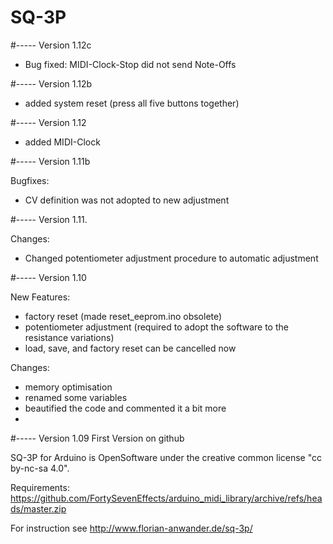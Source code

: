 # SQ-3P
#-----
Version 1.12c
- Bug fixed: MIDI-Clock-Stop did not send Note-Offs

#-----
Version 1.12b
- added system reset (press all five buttons together) 

#-----
Version 1.12
- added MIDI-Clock
 
#-----
Version 1.11b

Bugfixes:
- CV definition was not adopted to new adjustment

#-----
Version 1.11.

Changes:
- Changed potentiometer adjustment procedure to automatic adjustment


#-----
Version 1.10

New Features:
- factory reset (made reset_eeprom.ino obsolete)
- potentiometer adjustment (required to adopt the software to the resistance variations)
- load, save, and factory reset can be cancelled now 

Changes:
- memory optimisation
- renamed some variables
- beautified the code and commented it a bit more
- 
#-----
Version 1.09 First Version on github

SQ-3P for Arduino is OpenSoftware under the creative common license "cc by-nc-sa 4.0".

Requirements: https://github.com/FortySevenEffects/arduino_midi_library/archive/refs/heads/master.zip

For instruction see http://www.florian-anwander.de/sq-3p/

